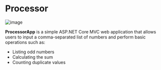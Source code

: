 # Processor

![image](https://github.com/user-attachments/assets/9c30e5d8-b4a2-434a-971e-7a0529e2e0ea)

**ProcessorApp** is a simple ASP.NET Core MVC web application that allows users to input a comma-separated list of numbers and perform basic operations such as:

- Listing odd numbers
- Calculating the sum
- Counting duplicate values
